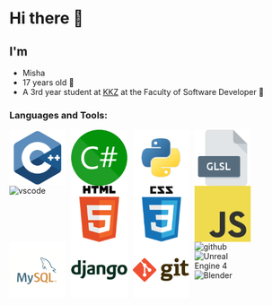 # Hi there 👋 

## I'm
- Misha
- 17 years old 🧓
- A 3rd year student at [KKZ] at the Faculty of Software Developer 🏫

### Languages and Tools:
<img align="left" alt="c++" width="100px" src="https://raw.githubusercontent.com/github/explore/180320cffc25f4ed1bbdfd33d4db3a66eeeeb358/topics/cpp/cpp.png" style="padding-right:10px;">
<img align="left" alt="c#" width="100px" 
src="https://raw.githubusercontent.com/github/explore/80688e429a7d4ef2fca1e82350fe8e3517d3494d/topics/csharp/csharp.png"
style="padding-right:10px;">
<img align="left" alt="python" width="100px" 
src="https://raw.githubusercontent.com/github/explore/80688e429a7d4ef2fca1e82350fe8e3517d3494d/topics/python/python.png"
style="padding-right:10px;">
<img align="left" alt="glsl" width="100px" 
src="./img/glsl.png"
style="padding-right:10px;">
<img align="left" alt="vscode" width="100px" 
src="https://upload.wikimedia.org/wikipedia/commons/thumb/9/9a/Visual_Studio_Code_1.35_icon.svg/2048px-Visual_Studio_Code_1.35_icon.svg.png"
style="padding-right:10px;">
<img align="left" alt="html" width="100px" 
src="https://raw.githubusercontent.com/github/explore/80688e429a7d4ef2fca1e82350fe8e3517d3494d/topics/html/html.png"
style="padding-right:10px;">
<img align="left" alt="css" width="100px" 
src="https://raw.githubusercontent.com/github/explore/80688e429a7d4ef2fca1e82350fe8e3517d3494d/topics/css/css.png"
style="padding-right:10px;">
<img align="left" alt="JS" width="100px" 
src="https://raw.githubusercontent.com/github/explore/80688e429a7d4ef2fca1e82350fe8e3517d3494d/topics/javascript/javascript.png"
style="padding-right:10px;">
<img align="left" alt="MySQL" width="100px" 
src="https://raw.githubusercontent.com/github/explore/80688e429a7d4ef2fca1e82350fe8e3517d3494d/topics/mysql/mysql.png"
style="padding-right:10px;">
<img align="left" alt="django" width="100px" 
src="https://raw.githubusercontent.com/github/explore/7456fdff59816d37ef383a6c8f32a26ff7332db2/topics/django/django.png"
style="padding-right:10px;">
<img align="left" alt="git" width="100px" 
src="https://raw.githubusercontent.com/github/explore/80688e429a7d4ef2fca1e82350fe8e3517d3494d/topics/git/git.png"
style="padding-right:10px;">
<img align="left" alt="github" width="100px" 
src="https://upload.wikimedia.org/wikipedia/commons/thumb/9/91/Octicons-mark-github.svg/800px-Octicons-mark-github.svg.png"
style="padding-right:10px;">
<img align="left" alt="Unreal Engine 4" width="100px" 
src="https://upload.wikimedia.org/wikipedia/commons/d/da/Unreal_Engine_Logo.svg"
style="padding-right:10px;">
<img align="left" alt="Blender" width="100px" 
src="https://upload.wikimedia.org/wikipedia/commons/thumb/0/0c/Blender_logo_no_text.svg/768px-Blender_logo_no_text.svg.png"
style="padding-right:10px;">

<br />
<br />

[KKZ]: https://kkz.net.ua/